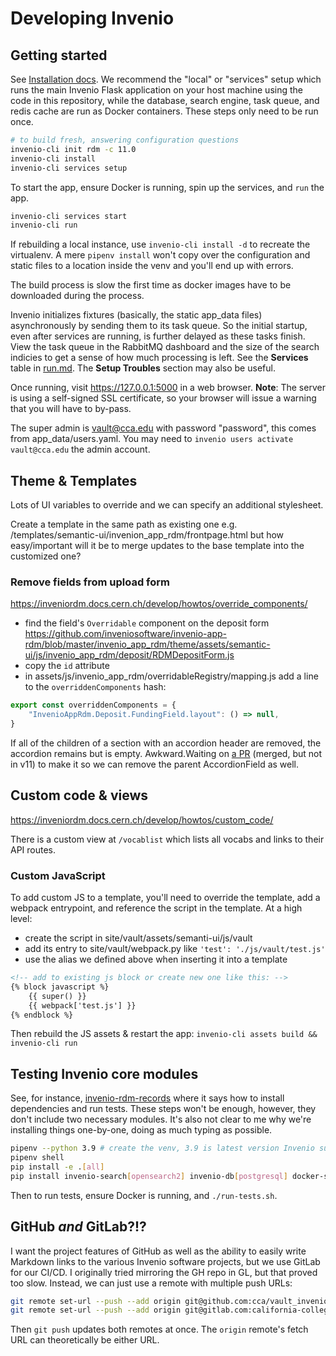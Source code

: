 # Developing Invenio

## Getting started

See [Installation docs](https://inveniordm.docs.cern.ch/install/). We recommend the "local" or "services" setup which runs the main Invenio Flask application on your host machine using the code in this repository, while the database, search engine, task queue, and redis cache are run as Docker containers. These steps only need to be run once.

```sh
# to build fresh, answering configuration questions
invenio-cli init rdm -c 11.0
invenio-cli install
invenio-cli services setup
```

To start the app, ensure Docker is running, spin up the services, and `run` the app.

```sh
invenio-cli services start
invenio-cli run
```

If rebuilding a local instance, use `invenio-cli install -d` to recreate the virtualenv. A mere `pipenv install` won't copy over the configuration and static files to a location inside the venv and you'll end up with errors.

The build process is slow the first time as docker images have to be downloaded during the process.

Invenio initializes fixtures (basically, the static app_data files) asynchronously by sending them to its task queue. So the initial startup, even after services are running, is further delayed as these tasks finish. View the task queue in the RabbitMQ dashboard and the size of the search indicies to get a sense of how much processing is left. See the **Services** table in [run.md](run.md). The **Setup Troubles**  section may also be useful.

Once running, visit https://127.0.0.1:5000 in a web browser. **Note**: The server is using a self-signed SSL certificate, so your browser will issue a warning that you will have to by-pass.

The super admin is vault@cca.edu with password "password", this comes from app_data/users.yaml. You may need to `invenio users activate vault@cca.edu` the admin account.

## Theme & Templates

Lots of UI variables to override and we can specify an additional stylesheet.

Create a template in the same path as existing one e.g. /templates/semantic-ui/invenion_app_rdm/frontpage.html but how easy/important will it be to merge updates to the base template into the customized one?

### Remove fields from upload form

https://inveniordm.docs.cern.ch/develop/howtos/override_components/

- find the field's `Overridable` component on the deposit form https://github.com/inveniosoftware/invenio-app-rdm/blob/master/invenio_app_rdm/theme/assets/semantic-ui/js/invenio_app_rdm/deposit/RDMDepositForm.js
- copy the `id` attribute
- in assets/js/invenio_app_rdm/overridableRegistry/mapping.js add a line to the `overriddenComponents` hash:

```js
export const overriddenComponents = {
    "InvenioAppRdm.Deposit.FundingField.layout": () => null,
}
```

If all of the children of a section with an accordion header are removed, the accordion remains but is empty. Awkward.Waiting on [a PR](https://github.com/inveniosoftware/invenio-app-rdm/pull/2087) (merged, but not in v11) to make it so we can remove the parent AccordionField as well.

## Custom code & views

https://inveniordm.docs.cern.ch/develop/howtos/custom_code/

There is a custom view at `/vocablist` which lists all vocabs and links to their API routes.

### Custom JavaScript

To add custom JS to a template, you'll need to override the template, add a webpack entrypoint, and reference the script in the template. At a high level:

- create the script in site/vault/assets/semanti-ui/js/vault
- add its entry to site/vault/webpack.py like `'test': './js/vault/test.js'`
- use the alias we defined above when inserting it into a template

```html
<!-- add to existing js block or create new one like this: -->
{% block javascript %}
    {{ super() }}
    {{ webpack['test.js'] }}
{% endblock %}
```

Then rebuild the JS assets & restart the app: `invenio-cli assets build && invenio-cli run`

## Testing Invenio core modules

See, for instance, [invenio-rdm-records](https://github.com/inveniosoftware/invenio-rdm-records) where it says how to install dependencies and run tests. These steps won't be enough, however, they don't include two necessary modules. It's also not clear to me why we're installing things one-by-one, doing as much typing as possible.

```sh
pipenv --python 3.9 # create the venv, 3.9 is latest version Invenio supports as of 6/2023
pipenv shell
pip install -e .[all]
pip install invenio-search[opensearch2] invenio-db[postgresql] docker-services-cli check_manifest sphinx
```

Then to run tests, ensure Docker is running, and `./run-tests.sh`.

## GitHub _and_ GitLab?!?

I want the project features of GitHub as well as the ability to easily write Markdown links to the various Invenio software projects, but we use GitLab for our CI/CD. I originally tried mirroring the GH repo in GL, but that proved too slow. Instead, we can just use a remote with multiple push URLs:

```sh
git remote set-url --push --add origin git@github.com:cca/vault_invenio.git
git remote set-url --push --add origin git@gitlab.com:california-college-of-the-arts/invenio.git
```

Then `git push` updates both remotes at once. The `origin` remote's fetch URL can theoretically be either URL.
